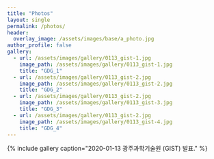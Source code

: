 ```yaml
---
title: "Photos"
layout: single
permalink: /photos/
header:
  overlay_image: /assets/images/base/a_photo.jpg
author_profile: false
gallery:
  - url: /assets/images/gallery/0113_gist-1.jpg
    image_path: /assets/images/gallery/0113_gist-1.jpg
    title: "GDG_1"
  - url: /assets/images/gallery/0113_gist-2.jpg
    image_path: /assets/images/gallery/0113_gist-2.jpg
    title: "GDG_2"
  - url: /assets/images/gallery/0113_gist-2.jpg
    image_path: /assets/images/gallery/0113_gist-3.jpg
    title: "GDG_3"
  - url: /assets/images/gallery/0113_gist-2.jpg
    image_path: /assets/images/gallery/0113_gist-4.jpg
    title: "GDG_4"
---
```


{% include gallery caption="2020-01-13 광주과학기술원 (GIST) 발표." %}

